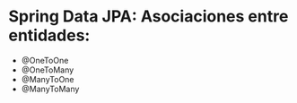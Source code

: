 
# Spring Data JPA: Asociaciones entre entidades:

* @OneToOne
* @OneToMany
* @ManyToOne
* @ManyToMany

